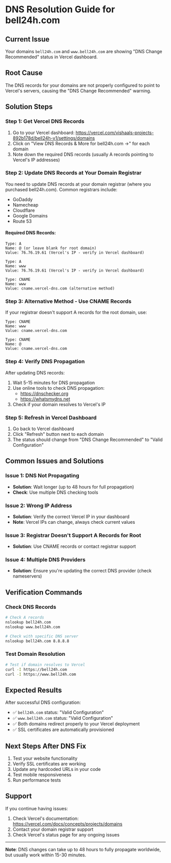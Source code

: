 # DNS Resolution Guide for bell24h.com

## Current Issue
Your domains `bell24h.com` and `www.bell24h.com` are showing "DNS Change Recommended" status in Vercel dashboard.

## Root Cause
The DNS records for your domains are not properly configured to point to Vercel's servers, causing the "DNS Change Recommended" warning.

## Solution Steps

### Step 1: Get Vercel DNS Records
1. Go to your Vercel dashboard: https://vercel.com/vishaals-projects-892b178d/bell24h-v1/settings/domains
2. Click on "View DNS Records & More for bell24h.com →" for each domain
3. Note down the required DNS records (usually A records pointing to Vercel's IP addresses)

### Step 2: Update DNS Records at Your Domain Registrar
You need to update DNS records at your domain registrar (where you purchased bell24h.com). Common registrars include:
- GoDaddy
- Namecheap
- Cloudflare
- Google Domains
- Route 53

#### Required DNS Records:
```
Type: A
Name: @ (or leave blank for root domain)
Value: 76.76.19.61 (Vercel's IP - verify in Vercel dashboard)

Type: A
Name: www
Value: 76.76.19.61 (Vercel's IP - verify in Vercel dashboard)

Type: CNAME
Name: www
Value: cname.vercel-dns.com (alternative method)
```

### Step 3: Alternative Method - Use CNAME Records
If your registrar doesn't support A records for the root domain, use:
```
Type: CNAME
Name: www
Value: cname.vercel-dns.com

Type: CNAME
Name: @
Value: cname.vercel-dns.com
```

### Step 4: Verify DNS Propagation
After updating DNS records:
1. Wait 5-15 minutes for DNS propagation
2. Use online tools to check DNS propagation:
   - https://dnschecker.org
   - https://whatsmydns.net
3. Check if your domain resolves to Vercel's IP

### Step 5: Refresh in Vercel Dashboard
1. Go back to Vercel dashboard
2. Click "Refresh" button next to each domain
3. The status should change from "DNS Change Recommended" to "Valid Configuration"

## Common Issues and Solutions

### Issue 1: DNS Not Propagating
- **Solution**: Wait longer (up to 48 hours for full propagation)
- **Check**: Use multiple DNS checking tools

### Issue 2: Wrong IP Address
- **Solution**: Verify the correct Vercel IP in your dashboard
- **Note**: Vercel IPs can change, always check current values

### Issue 3: Registrar Doesn't Support A Records for Root
- **Solution**: Use CNAME records or contact registrar support

### Issue 4: Multiple DNS Providers
- **Solution**: Ensure you're updating the correct DNS provider (check nameservers)

## Verification Commands

### Check DNS Records
```bash
# Check A records
nslookup bell24h.com
nslookup www.bell24h.com

# Check with specific DNS server
nslookup bell24h.com 8.8.8.8
```

### Test Domain Resolution
```bash
# Test if domain resolves to Vercel
curl -I https://bell24h.com
curl -I https://www.bell24h.com
```

## Expected Results
After successful DNS configuration:
- ✅ `bell24h.com` status: "Valid Configuration"
- ✅ `www.bell24h.com` status: "Valid Configuration"
- ✅ Both domains redirect properly to your Vercel deployment
- ✅ SSL certificates are automatically provisioned

## Next Steps After DNS Fix
1. Test your website functionality
2. Verify SSL certificates are working
3. Update any hardcoded URLs in your code
4. Test mobile responsiveness
5. Run performance tests

## Support
If you continue having issues:
1. Check Vercel's documentation: https://vercel.com/docs/concepts/projects/domains
2. Contact your domain registrar support
3. Check Vercel's status page for any ongoing issues

---
**Note**: DNS changes can take up to 48 hours to fully propagate worldwide, but usually work within 15-30 minutes.